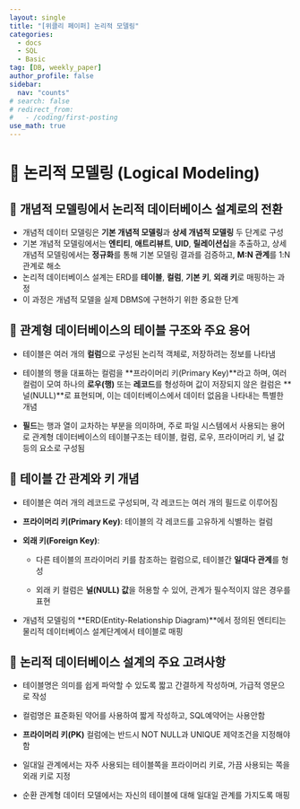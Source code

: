```yaml
---
layout: single
title: "[위클리 페이퍼] 논리적 모델링"
categories:
  - docs
  - SQL
  - Basic
tag: [DB, weekly_paper]
author_profile: false
sidebar:
  nav: "counts"
# search: false
# redirect_from:
#   - /coding/first-posting
use_math: true
---
```


# 👑 논리적 모델링 (Logical Modeling)

## 🌟 개념적 모델링에서 논리적 데이터베이스 설계로의 전환

- 개념적 데이터 모델링은 **기본 개념적 모델링**과 **상세 개념적 모델링** 두 단계로 구성
- 기본 개념적 모델링에서는 **엔티티**, **애트리뷰트**, **UID**, **릴레이션십**을 추출하고, 상세 개념적 모델링에서는 **정규화**를 통해 기본 모델링 결과를 검증하고, **M:N 관계**를 1:N 관계로 해소
- 논리적 데이터베이스 설계는 ERD를 **테이블**, **컬럼**, **기본 키**, **외래 키**로 매핑하는 과정
- 이 과정은 개념적 모델을 실제 DBMS에 구현하기 위한 중요한 단계

## 🌟 관계형 데이터베이스의 테이블 구조와 주요 용어

- 테이블은 여러 개의 **컬럼**으로 구성된 논리적 객체로, 저장하려는 정보를 나타냄

- 테이블의 행을 대표하는 컬럼을 **프라이머리 키(Primary Key)**라고 하며, 여러 컬럼이 모여 하나의 **로우(행)** 또는 **레코드**를 형성하며 값이 저장되지 않은 컬럼은 **널(NULL)**로 표현되며, 이는 데이터베이스에서 데이터 없음을 나타내는 특별한 개념

- **필드**는 행과 열이 교차하는 부분을 의미하며, 주로 파일 시스템에서 사용되는 용어로 관계형 데이터베이스의 테이블구조는 테이블, 컬럼, 로우, 프라이머리 키, 널 값 등의 요소로 구성됨

## 🌟 테이블 간 관계와 키 개념

- 테이블은 여러 개의 레코드로 구성되며, 각 레코드는 여러 개의 필드로 이루어짐

- **프라이머리 키(Primary Key)**: 테이블의 각 레코드를 고유하게 식별하는 컬럼

- **외래 키(Foreign Key)**:

  - 다른 테이블의 프라이머리 키를 참조하는 컬럼으로, 테이블간 **일대다 관계**를 형성

  - 외래 키 컬럼은 **널(NULL) 값**을 허용할 수 있어, 관계가 필수적이지 않은 경우를 표현

- 개념적 모델링의 **ERD(Entity-Relationship Diagram)**에서 정의된 엔티티는 물리적 데이터베이스 설계단계에서 테이블로 매핑

## 🌟 논리적 데이터베이스 설계의 주요 고려사항

- 테이블명은 의미를 쉽게 파악할 수 있도록 짧고 간결하게 작성하며, 가급적 영문으로 작성

- 컬럼명은 표준화된 약어를 사용하여 짧게 작성하고, SQL예약어는 사용안함

- **프라이머리 키(PK)** 컬럼에는 반드시 NOT NULL과 UNIQUE 제약조건을 지정해야함

- 일대일 관계에서는 자주 사용되는 테이블쪽을 프라이머리 키로, 가끔 사용되는 쪽을 외래 키로 지정

- 순환 관계형 데이터 모델에서는 자신의 테이블에 대해 일대일 관계를 가지도록 매핑
